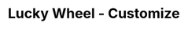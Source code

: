 ---
title: Lucky Wheel - Customize
layout: lucky_wheel/lucky_wheel_customize
description: Customize your own lucky wheel, edit whatever you want and spin.
js: ["js/game/lucky_wheel/lucky_wheel_customize.js"]
css: ["css/game/lucky_wheel/lucky_wheel.css"]
---